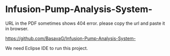 # Infusion-Pump-Analysis-System-
URL in the PDF sometimes shows 404 error. please copy the url and paste it in browser. 

https://github.com/BasavaG/Infusion-Pump-Analysis-System-

We need Eclipse IDE to run this project. 
